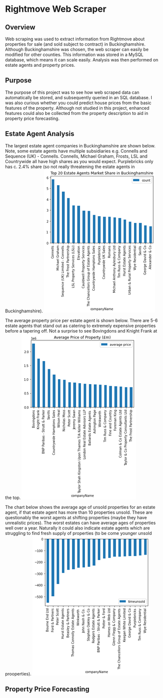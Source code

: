 # Rightmove Web Scraper

## Overview
Web scraping was used to extract information from Rightmove about properties for sale (and sold subject to contract) in Buckinghamshire. Although Buckinghamshire was chosen, the web scraper can easily be modified for other counties. This information was stored in a MySQL database, which means it can scale easily. Analysis was then performed on estate agents and property prices.

## Purpose
The purpose of this project was to see how web scraped data can automatically be stored, and subsequently queried in an SQL database. I was also curious whether you could predict house prices from the basic features of the property. Although not studied in this project, enhanced features could also be collected from the property description to aid in property price forecasting.

## Estate Agent Analysis
The largest estate agent companies in Buckinghamshire are shown below. Note, some estate agents have multiple subsidiaries e.g. Connells and Sequence (UK) - Connells. Connells, Michael Graham, Frosts, LSL and Countrywide all have high shares as you would expect. Purplebricks only has c. 2.4% share (so not really threatening the estate agents in Buckinghamshire).
![Largest Market Share](images\largestmarketshare.png)

The average property price per estate agent is shown below. There are 5-6 estate agents that stand out as catering to extremely expensive properties before a tapering off. Not a surprise to see Bovingdons and Knight Frank at the top.
![Average Price](images\averageprice.png)

The chart below shows the average age of unsold properties for an estate agent, if that estate agent has more than 10 properties unsold. These are questionably the worst agents at shifting properties (maybe they have unrealistic prices). The worst estates can have average ages of properties well over a year. Naturally it could also indicate estate agents which are struggling to find fresh supply of properties (to be come younger unsold prooperties).
![Time unsold](images\timeunsold.png)


## Property Price Forecasting
















